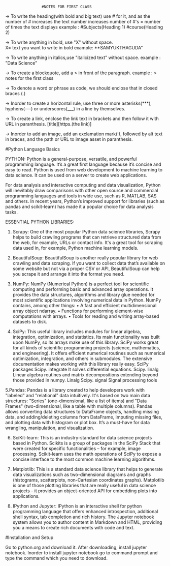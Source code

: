 					#NOTES FOR FIRST CLASS
-> To write the heading(with bold and big text) use # for it, and as the number of # increases the text number increases
number of #'s = number of times the text displays
example : #Subjects(Heading 1)
          #course(Heading 2)
          
-> To write anything in bold, use "X" without space.   
X= text you want to write in bold
example: **SAMYUKTHAGUDA"

-> To write anything in italics,use "italicized text" without space.
example : "Data Science"

-> To create a blockquote, add a > in front of the paragraph.
example : > notes for the first class

-> To denote a word or phrase as code, we should enclose that in closed braces (.)

-> Inorder to create a horizontal rule, use three or more asterisks(***), hyphens(---) or underscores(___) in a line by themselves.

-> To create a link, enclose the link text in brackets and then follow it with URL in paranthesis.
[title][https.(the link)]

-> Inorder to add an image, add an exclamation mark(!), followed by alt text in braces, and the path or URL to image asset in paranthesis.


#Python Language Basics

PYTHON:
Python is a general-purpose, versatile, and powerful programming language. It’s a great first language because it’s concise and easy to read. Python is used from web development to machine learning to data science. It can be used on a server to create web applications.

For data analysis and interactive computing and data visualization, Python will inevitably draw comparisons with other open source and commercial programming languages and tools in wide use, such as R, MATLAB, SAS and others. In recent years, Python’s improved support for libraries (such as pandas and scikit-learn) has made it a popular choice for data analysis tasks.

ESSENTIAL PYTHON LIBRARIES:
1. Scrapy: 
One of the most popular Python data science libraries, Scrapy helps to build crawling programs that can retrieve structured data from the web, for example, URLs or contact info. It's a great tool for scraping data used in, for example, Python machine learning models. 

2. BeautifulSoup:
BeautifulSoup is another really popular library for web crawling and data scraping. If you want to collect data that’s available on some website but not via a proper CSV or API, BeautifulSoup can help you scrape it and arrange it into the format you need.

3. NumPy:
NumPy (Numerical Python) is a perfect tool for scientific computing and performing basic and advanced array operations. It provides the data structures, algorithms and library glue needed for most scientific applications involving numerical data in Python. NumPy contains, among other things:
•	A fast and efficient multidimensional array object ndarray.
•	Functions for performing element-wise computations with arrays.
•	Tools for reading and writing array-based datasets to disk.

4. SciPy:
This useful library includes modules for linear algebra, integration, optimization, and statistics. Its main functionality was built upon NumPy, so its arrays make use of this library. SciPy works great for all kinds of scientific programming projects (science, mathematics, and engineering). It offers efficient numerical routines such as numerical optimization, integration, and others in submodules. The extensive documentation makes working with this library really easy.
SciPy packages
Scipy. integrate
	It solves differential equations.
Scipy. linalg
	Linear algebra routines and matrix decompositions extending beyond those provided in numpy. Linalg
Scipy. signal
	Signal processing tools
  
5.Pandas:
Pandas is a library created to help developers work with "labeled" and "relational" data intuitively. It's based on two main data structures: "Series" (one-dimensional, like a list of items) and "Data Frames" (two-dimensional, like a table with multiple columns). Pandas allows converting data structures to DataFrame objects, handling missing data, and adding/deleting columns from DataFrame, imputing missing files, and plotting data with histogram or plot box. It’s a must-have for data wrangling, manipulation, and visualization.

6. SciKit-learn:
This is an industry-standard for data science projects based in Python. Scikits is a group of packages in the SciPy Stack that were created for specific functionalities – for example, image processing. Scikit-learn uses the math operations of SciPy to expose a concise interface to the most common machine learning algorithms. 

7. Matplotlib:
This is a standard data science library that helps to generate data visualizations such as two-dimensional diagrams and graphs (histograms, scatterplots, non-Cartesian coordinates graphs). Matplotlib is one of those plotting libraries that are really useful in data science projects - it provides an object-oriented API for embedding plots into applications. 

8. IPython and Jupyter:
IPython is an interactive shell for python programming language that offers enhanced introspection, additional shell syntax, tab completion and rich history.
The Jupyter notebook system allows you to author content in Markdown and HTML, providing you a means to create rich documents with code and text.

#Installation and Setup

Go to python.org and download it. After downloading, install jupyter notebook. Inorder to install jupyter notebook go to command prompt and type the command which you need to download.  
